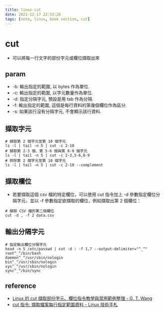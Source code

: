 ```yaml
---
title: linux-cut
date: 2021-12-17 22:53:26
tags: [note, linux, book section, cut]
---
```


# cut
- 可以將每一行文字的部份字元或欄位擷取出來

## param
* -b: 輸出指定的範圍, 以 bytes 作為單位.
* -c: 輸出指定的範圍, 以字元數量作為單位.
* -d: 指定分隔字元, 預設是用 tab 作為分隔.
* -f: 輸出指定的範圍, 這個是每行資料的第幾個欄位作為區分.
* -s: 如果該行沒有分隔字元, 不會顯示該行資料.
<!--more-->
## 擷取字元
```clike
# 擷取第 2 個字元至第 10 個字元
ls -l | tail -n 5 | cut -c 2-10
# 擷取第 2-3 個、第 5-6 個與第 8-9 個字元
ls -l | tail -n 5 | cut -c 2-3,5-6,8-9
# 排除第 2 個字元至第 10 個字元
ls -l | tail -n 5 | cut -c 2-10 --complement
```

## 擷取欄位
- 若要擷取這個 csv 檔的特定欄位，可以使用 cut 指令加上 -d 參數指定欄位分隔字元，並以 -f 參數指定欲擷取的欄位，例如擷取出第 2 個欄位：
```clike
# 擷取 CSV 檔的第二個欄位
cut -d , -f 2 data.csv
```

## 輸出分隔字元
```clike
# 指定輸出欄位分隔字元
head -n 5 /etc/passwd | cut -d : -f 1,7 --output-delimiter="^_^"
root^_^/bin/bash
daemon^_^/usr/sbin/nologin
bin^_^/usr/sbin/nologin
sys^_^/usr/sbin/nologin
sync^_^/bin/sync
```

## reference
- [Linux 的 cut 擷取部份字元、欄位指令教學與常用範例整理 - G. T. Wang](https://blog.gtwang.org/linux/linux-cut-command-tutorial-and-examples/)
- [cut 指令: 擷取檔案每行指定範圍資料 - Linux 技術手札](https://www.ltsplus.com/linux/cut-command)